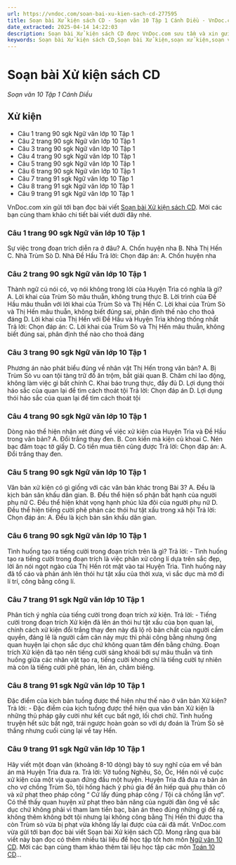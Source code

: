 ```yaml
---
url: https://vndoc.com/soan-bai-xu-kien-sach-cd-277595
title: Soạn bài Xử kiện sách CD - Soạn văn 10 Tập 1 Cánh Diều - VnDoc.com
date_extracted: 2025-04-14 14:22:03
description: Soạn bài Xử kiện sách CD được VnDoc.com sưu tầm và xin gửi tới bạn đọc cùng tham khảo nhé.
keywords: Soạn bài Xử kiện sách CD,Soạn bài Xử kiện,soạn xử kiện,soạn văn xử kiện,soạn văn 10,ngữ văn 10 cd
---
```


# Soạn bài Xử kiện sách CD
 _Soạn văn 10 Tập 1 Cánh Diều_
## Xử kiện
  * Câu 1 trang 90 sgk Ngữ văn lớp 10 Tập 1
  * Câu 2 trang 90 sgk Ngữ văn lớp 10 Tập 1
  * Câu 3 trang 90 sgk Ngữ văn lớp 10 Tập 1
  * Câu 4 trang 90 sgk Ngữ văn lớp 10 Tập 1
  * Câu 5 trang 90 sgk Ngữ văn lớp 10 Tập 1
  * Câu 6 trang 90 sgk Ngữ văn lớp 10 Tập 1
  * Câu 7 trang 91 sgk Ngữ văn lớp 10 Tập 1
  * Câu 8 trang 91 sgk Ngữ văn lớp 10 Tập 1
  * Câu 9 trang 91 sgk Ngữ văn lớp 10 Tập 1

VnDoc.com xin gửi tới bạn đọc bài viết [Soạn bài Xử kiện sách CD](<https://vndoc.com/soan-bai-xu-kien-sach-cd-277595>). Mời các bạn cùng tham khảo chi tiết bài viết dưới đây nhé.
### Câu 1 trang 90 sgk Ngữ văn lớp 10 Tập 1
Sự việc trong đoạn trích diễn ra ở đâu?
A. Chốn huyện nha
B. Nhà Thị Hến
C. Nhà Trùm Sò
D. Nhà Đề Hầu
Trả lời:
Chọn đáp án: A. Chốn huyện nha
### Câu 2 trang 90 sgk Ngữ văn lớp 10 Tập 1
Thành ngữ cú nói có, vọ nói không trong lời của Huyện Trìa có nghĩa là gì?
A. Lời khai của Trùm Sò mâu thuẫn, không trung thực
B. Lời trình của Đề Hầu mâu thuẫn với lời khai của Trùm Sò và Thị Hến
C. Lời khai của Trùm Sò và Thị Hến mâu thuẫn, không biết đúng sai, phân định thế nào cho thoả đáng
D. Lời khai của Thị Hến với Đề Hầu và Huyện Trìa không thống nhất
Trả lời:
Chọn đáp án: C. Lời khai của Trùm Sò và Thị Hến mâu thuẫn, không biết đúng sai, phân định thế nào cho thoả đáng
### Câu 3 trang 90 sgk Ngữ văn lớp 10 Tập 1
Phương án nào phát biểu đúng về nhân vật Thị Hến trong văn bản?
A. Bị Trùm Sò vu oan tội tàng trữ đồ ăn trộm, bắt giải quan
B. Chăm chỉ lao động, không làm việc gì bất chính
C. Khai báo trung thực, đầy đủ
D. Lợi dụng thói háo sắc của quan lại để tìm cách thoát tội
Trả lời:
Chọn đáp án D. Lợi dụng thói háo sắc của quan lại để tìm cách thoát tội
### Câu 4 trang 90 sgk Ngữ văn lớp 10 Tập 1
Dòng nào thể hiện nhận xét đúng về việc xử kiện của Huyện Trìa và Đề Hầu trong văn bản?
A. Đổi trắng thay đen.
B. Con kiến mà kiện củ khoai
C. Nén bạc đâm toạc tờ giấy
D. Có tiền mua tiên cũng được
Trả lời:
Chọn đáp án: A. Đổi trắng thay đen.
### Câu 5 trang 90 sgk Ngữ văn lớp 10 Tập 1
Văn bản xử kiện có gì giống với các văn bản khác trong Bài 3?
A. Đều là kịch bản sân khấu dân gian.
B. Đều thể hiện số phận bất hạnh của người phụ nữ
C. Đều thể hiện khát vọng hạnh phúc lứa đôi của người phụ nữ
D. Đều thể hiện tiếng cười phê phán các thói hư tật xấu trong xã hội
Trả lời:
Chọn đáp án: A. Đều là kịch bản sân khấu dân gian.
### Câu 6 trang 90 sgk Ngữ văn lớp 10 Tập 1
Tình huống tạo ra tiếng cười trong đoạn trích trên là gì?
Trả lời:
\- Tình huống tạo ra tiếng cười trong đoạn trích là việc phân xử công lí dựa trên sắc đẹp, lời ăn nói ngọt ngào của Thị Hến rót mật vào tai Huyện Trìa. Tình huống này đã tố cáo và phản ánh lên thói hư tật xấu của thời xưa, vì sắc dục mà mờ đi lí trí, công bằng công lí.
### Câu 7 trang 91 sgk Ngữ văn lớp 10 Tập 1
Phân tích ý nghĩa của tiếng cười trong đoạn trích xử kiện.
Trả lời:
\- Tiếng cười trong đoạn trích Xử kiện đã lên án thói hư tật xấu của bọn quan lại, chính cách xử kiện đổi trắng thay đen này đã lộ rõ bản chất của người cầm quyền, đáng lẽ là người cầm cân nảy mực thì phải công bằng nhưng ông quan huyện lại chọn sắc dục chứ không quan tâm đến bằng chứng. Đoạn trích Xử kiện đã tạo nên tiếng cười sảng khoái bởi sự mâu thuẫn và tình huống giữa các nhân vật tạo ra, tiếng cười khong chỉ là tiếng cười tự nhiên mà còn là tiếng cười phê phán, lên án, châm biếng.
### Câu 8 trang 91 sgk Ngữ văn lớp 10 Tập 1
Đặc điểm của kịch bản tuồng được thể hiện như thế nào ở văn bản Xử kiện?
Trả lời:
\- Đặc điểm của kịch tuồng được thể hiện qua văn bản Xử kiện là những thủ pháp gây cười như kết cục bất ngờ, lối chơi chữ. Tình huống truyện hết sức bất ngờ, trái ngược hoàn goàn so với dự đoán là Trùm Sò sẽ thắng nhưng cuối cùng lại về tay Hến.
### Câu 9 trang 91 sgk Ngữ văn lớp 10 Tập 1
Hãy viết một đoạn văn \(khoảng 8-10 dòng\) bày tỏ suy nghĩ của em về bản án mà Huyện Trìa đưa ra.
Trả lời:
Vở tuồng Nghêu, Sò, Ốc, Hến nói về cuộc xử kiện của một vịa quan đứng đầu một huyện. Huyện Trìa đã đưa ra bản án cho vợ chồng Trùm Sò, tội hống hách ỷ phú gia để ăn hiếp quả phụ thân cô và xử phạt theo pháp công “ Cứ lấy đúng pháp công / Tội cả chồng lẫn vợ”. Có thế thấy quan huyện xử phạt theo bản năng của người đàn ông về sắc dục chứ không phải vì tham lam tiền bạc, bản án theo đúng những gì đề ra, không thêm không bớt tội nhưng lại không công bằng Thị Hến thì được tha còn Trùm sò vừa bị phạt vừa không lấy lại được của cải đã mất.
VnDoc.com vừa gửi tới bạn đọc bài viết Soạn bài Xử kiện sách CD. Mong rằng qua bài viết này bạn đọc có thêm nhiều tài liệu để học tập tốt hơn môn [Ngữ văn 10 CD](<https://vndoc.com/ngu-van-10-canh-dieu-tap1>). Mời các bạn cùng tham khảo thêm tài liệu học tập các môn [Toán 10 CD](<https://vndoc.com/toan-10-canh-dieu-tap1>)...
